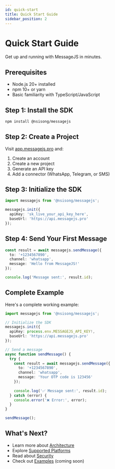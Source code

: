 ```yaml
---
id: quick-start
title: Quick Start Guide
sidebar_position: 2
---
```


# Quick Start Guide

Get up and running with MessageJS in minutes.

## Prerequisites

- Node.js 20+ installed
- npm 10+ or yarn
- Basic familiarity with TypeScript/JavaScript

## Step 1: Install the SDK

```bash
npm install @nsisong/messagejs
```

## Step 2: Create a Project

Visit [app.messagejs.pro](https://app.messagejs.pro) and:
1. Create an account
2. Create a new project
3. Generate an API key
4. Add a connector (WhatsApp, Telegram, or SMS)

## Step 3: Initialize the SDK

```typescript
import messagejs from '@nsisong/messagejs';

messagejs.init({
  apiKey: 'sk_live_your_api_key_here',
  baseUrl: 'https://api.messagejs.pro'
});
```

## Step 4: Send Your First Message

```typescript
const result = await messagejs.sendMessage({
  to: '+1234567890',
  channel: 'whatsapp',
  message: 'Hello from MessageJS!'
});

console.log('Message sent:', result.id);
```

## Complete Example

Here's a complete working example:

```typescript
import messagejs from '@nsisong/messagejs';

// Initialize the SDK
messagejs.init({
  apiKey: process.env.MESSAGEJS_API_KEY!,
  baseUrl: 'https://api.messagejs.pro'
});

// Send a message
async function sendMessage() {
  try {
    const result = await messagejs.sendMessage({
      to: '+1234567890',
      channel: 'whatsapp',
      message: 'Your OTP code is 123456'
    });
    
    console.log('✅ Message sent:', result.id);
  } catch (error) {
    console.error('❌ Error:', error);
  }
}

sendMessage();
```

## What's Next?

- Learn more about [Architecture](../intro#architecture-overview)
- Explore [Supported Platforms](../intro#supported-platforms)
- Read about [Security](../intro#security)
- Check out [Examples](#) (coming soon)

